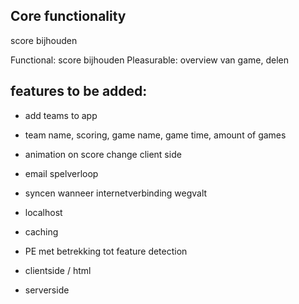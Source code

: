 ## Core functionality

score bijhouden

Functional: score bijhouden
Pleasurable: overview van game, delen

## features to be added:

- add teams to app
- team name, scoring, game name, game time, amount of games
- animation on score change client side
- email spelverloop
- syncen wanneer internetverbinding wegvalt
- localhost
- caching

- PE met betrekking tot feature detection

- clientside / html

- serverside
